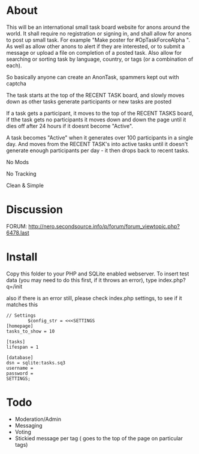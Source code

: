About
======
This will be an international small task board website for anons around the world. 
It shall require no registration or signing in, and shall allow for anons to post up small task.
For example "Make poster for #OpTaskForceAlpha ". 
As well as allow other anons to alert if they are interested, or to submit a message or upload a file on completion of a posted task. 
Also allow for searching or sorting task by language, country, or tags (or a combination of each).

So basically anyone can create an AnonTask, spammers kept out with captcha

The task starts at the top of the RECENT TASK board, and slowly moves down as other tasks generate participants or new tasks are posted

If a task gets a participant, it moves to the top of the RECENT TASKS board, if tthe task gets no participants it moves down and down the page until it dies off after 24 hours if it doesnt become "Active".

A task becomes "Active" when it generates over 100 participants in a single day. And moves from the RECENT TASK's into active tasks until it doesn't generate enough participants per day - it then drops back to recent tasks.

No Mods

No Tracking

Clean & Simple

Discussion
======
FORUM: http://nero.secondsource.info/p/forum/forum_viewtopic.php?6478.last


Install
======
Copy this folder to your PHP and SQLite enabled webserver. To insert test data (you may need to do this first, if it throws an error), type index.php?q=/init

also if there is an error still, please check index.php settings, to see if it matches this

    // Settings
            $config_str = <<<SETTINGS
    [homepage]
    tasks_to_show = 10

    [tasks]
    lifespan = 1

    [database]
    dsn = sqlite:tasks.sq3
    username = 
    password =
    SETTINGS;

Todo
======
+ Moderation/Admin
+ Messaging
+ Voting
+ Stickied message per tag ( goes to the top of the page on particular tags)
